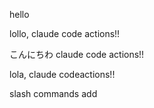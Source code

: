 hello

lollo, claude code actions!!

こんにちわ claude code actions!!

lola, claude codeactions!!

slash commands add
